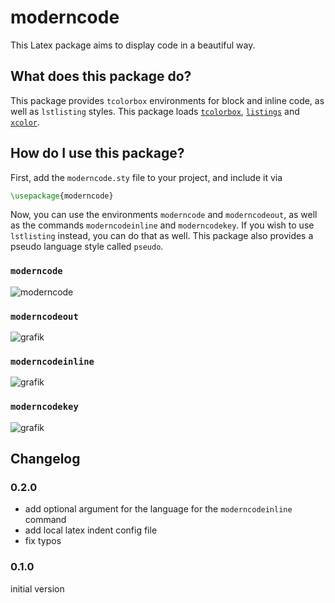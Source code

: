 # moderncode

This Latex package aims to display code in a beautiful way.

## What does this package do?

This package provides `tcolorbox` environments for block and inline code, as well as `lstlisting` styles. This package loads [`tcolorbox`](https://www.ctan.org/pkg/tcolorbox), [`listings`](https://ctan.org/pkg/listings) and [`xcolor`](https://ctan.org/pkg/xcolor).

## How do I use this package?

First, add the `moderncode.sty` file to your project, and include it via

```tex
\usepackage{moderncode}
```

Now, you can use the environments `moderncode` and `moderncodeout`, as well as the commands `moderncodeinline` and `moderncodekey`. If you wish to use `lstlisting` instead, you can do that as well. This package also provides a pseudo language style called `pseudo`.

### `moderncode`

![moderncode](https://github.com/Smonman/moderncode/assets/36928284/7d2cde25-9cdb-4c5f-b9b9-d2d851be498f)

### `moderncodeout`

![grafik](https://github.com/Smonman/moderncode/assets/36928284/af6a1d87-7c17-49e4-8fae-df5a15ad48dc)

### `moderncodeinline`

![grafik](https://github.com/Smonman/moderncode/assets/36928284/bb4e1d6c-7cf3-43d6-a054-c0d9db0c30d7)

### `moderncodekey`

![grafik](https://github.com/Smonman/moderncode/assets/36928284/003b1408-d9ac-4be2-8612-795bc54bcefe)

## Changelog

### 0.2.0

- add optional argument for the language for the `moderncodeinline` command
- add local latex indent config file
- fix typos

### 0.1.0

initial version
